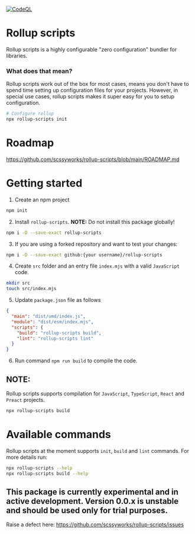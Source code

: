 [![CodeQL](https://github.com/scssyworks/rollup-scripts/actions/workflows/codeql.yml/badge.svg)](https://github.com/scssyworks/rollup-scripts/actions/workflows/codeql.yml)

# Rollup scripts

Rollup scripts is a highly configurable "zero configuration" bundler for
libraries.

### What does that mean?

Rollup scripts work out of the box for most cases, means you don't have to spend
time setting up configuration files for your projects. However, in special use
cases, rollup scripts makes it super easy for you to setup configuration.

```sh
# Configure rollup
npx rollup-scripts init
```

# Roadmap

https://github.com/scssyworks/rollup-scripts/blob/main/ROADMAP.md

# Getting started

1. Create an npm project

```sh
npm init
```

2. Install `rollup-scripts`. **NOTE:** Do not install this package globally!

```sh
npm i -D --save-exact rollup-scripts
```

3. If you are using a forked repository and want to test your changes:

```sh
npm i -D --save-exact github:{your username}/rollup-scripts
```

4. Create `src` folder and an entry file `index.mjs` with a valid `JavaScript`
   code.

```sh
mkdir src
touch src/index.mjs
```

5. Update `package.json` file as follows

```json
{
  "main": "dist/umd/index.js",
  "module": "dist/esm/index.mjs",
  "scripts": {
    "build": "rollup-scripts build",
    "lint": "rollup-scripts lint"
  }
}
```

6. Run command `npm run build` to compile the code.

## NOTE:

Rollup scripts supports compilation for `JavaScript`, `TypeScript`, `React` and
`Preact` projects.

```sh
npx rollup-scripts build
```

# Available commands

Rollup scripts at the moment supports `init`, `build` and `lint` commands. For
more details run:

```sh
npx rollup-scripts --help
npx rollup-scripts build --help
```

## This package is currently experimental and in active development. Version 0.0.x is unstable and should be used only for trial purposes.

Raise a defect here: https://github.com/scssyworks/rollup-scripts/issues
